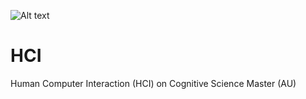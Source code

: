 ![Alt text](https://github.com/BayesianBoys/HCI/tree/main/pictures/bayes_bois.png)

# HCI
Human Computer Interaction (HCI) on Cognitive Science Master (AU)
